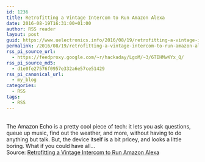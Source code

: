 ```yaml
---
id: 1236
title: Retrofitting a Vintage Intercom to Run Amazon Alexa
date: 2016-08-19T16:31:00+01:00
author: RSS reader
layout: post
guid: https://www.uelectronics.info/2016/08/19/retrofitting-a-vintage-intercom-to-run-amazon-alexa/
permalink: /2016/08/19/retrofitting-a-vintage-intercom-to-run-amazon-alexa/
rss_pi_source_url:
  - https://feedproxy.google.com/~r/hackaday/LgoM/~3/6TIHMwKYx_Q/
rss_pi_source_md5:
  - d1e0fe27576f0957e332a6e57ce51429
rss_pi_canonical_url:
  - my_blog
categories:
  - RSS
tags:
  - RSS
---
```

&#013;  
The Amazon Echo is a pretty cool piece of tech: it lets you ask questions, queue up music, find out the weather, and more, without having to do anything but talk. But, the device itself is a bit pricey, and looks a little boring. What if you could have all…&#013;  
Source: <a href="https://feedproxy.google.com/~r/hackaday/LgoM/~3/6TIHMwKYx_Q/" target="_blank">Retrofitting a Vintage Intercom to Run Amazon Alexa</a>